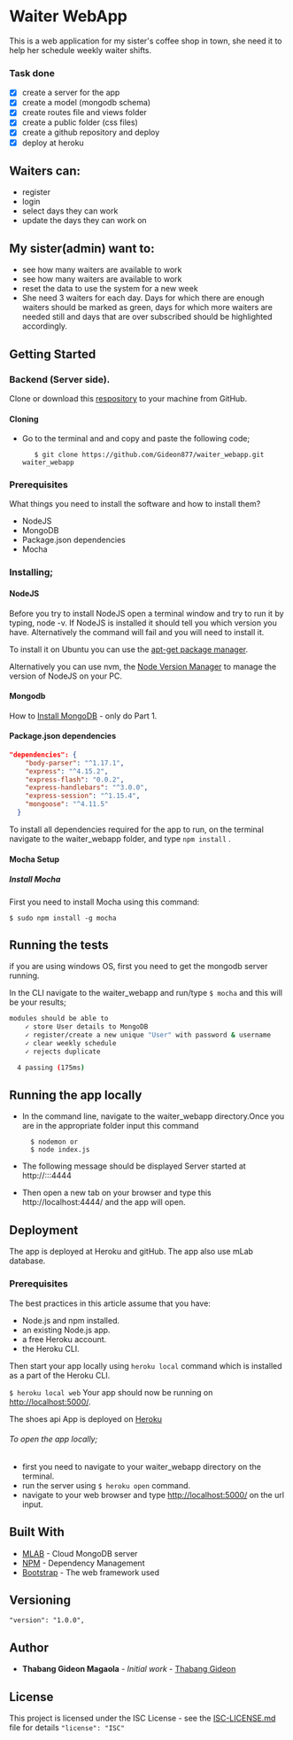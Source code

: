 # Waiter WebApp

This is a web application for my sister's coffee shop in town, she need it to help her schedule weekly waiter shifts.

### Task done

- [x] create a server for the app
- [x] create a model (mongodb schema)
- [x] create routes file and views folder
- [x] create a public folder (css files)
- [x] create a github repository and deploy
- [x] deploy at heroku

## Waiters can:

- register
- login
- select days they can work
- update the days they can work on

## My sister(admin) want to:

- see how many waiters are available to work
- see how many waiters are available to work
- reset the data to use the system for a new week
- She need 3 waiters for each day. Days for which there are enough waiters should be marked as green, days for which more waiters are needed still and days that are over subscribed should be highlighted accordingly.

## Getting Started

### Backend (Server side).

Clone or download this [respository](https://github.com/Gideon877/waiter_webapp.git) to your machine from GitHub.

#### Cloning

- Go to the terminal and and copy and paste the following code;

  ```
     $ git clone https://github.com/Gideon877/waiter_webapp.git waiter_webapp
  ```

### Prerequisites

What things you need to install the software and how to install them?

- NodeJS
- MongoDB
- Package.json dependencies
- Mocha

### Installing;

#### NodeJS

Before you try to install NodeJS open a terminal window and try to run it by typing, node -v. If NodeJS is installed it should tell you which version you have. Alternatively the command will fail and you will need to install it.

To install it on Ubuntu you can use the [apt-get package manager](https://nodejs.org/en/download/package-manager/#debian-and-ubuntu-based-linux-distributions.md).

Alternatively you can use nvm, the [Node Version Manager](https://github.com/creationix/nvm#install-script.md) to manage the version of NodeJS on your PC.

#### Mongodb

How to [Install MongoDB](https://www.digitalocean.com/community/tutorials/how-to-install-and-secure-mongodb-on-ubuntu-16-04.md) - only do Part 1.

#### Package.json dependencies

```json
"dependencies": {
    "body-parser": "^1.17.1",
    "express": "^4.15.2",
    "express-flash": "0.0.2",
    "express-handlebars": "^3.0.0",
    "express-session": "^1.15.4",
    "mongoose": "^4.11.5"
  }
```

To install all dependencies required for the app to run, on the terminal navigate to the waiter_webapp folder, and type `npm install` .

#### Mocha Setup

##### Install Mocha

First you need to install Mocha using this command:

```
$ sudo npm install -g mocha
```

## Running the tests

if you are using windows OS, first you need to get the mongodb server running.

In the CLI navigate to the waiter_webapp and run/type `$ mocha` and this will be your results;

```bash
modules should be able to
    ✓ store User details to MongoDB
    ✓ register/create a new unique "User" with password & username
    ✓ clear weekly schedule
    ✓ rejects duplicate

  4 passing (175ms)
```

## Running the app locally

- In the command line, navigate to the waiter_webapp directory.Once you are in the appropriate folder input this command

        $ nodemon or
        $ node index.js

- The following message should be displayed Server started at http://:::4444

- Then open a new tab on your browser and type this http://localhost:4444/ and the app will open.

## Deployment

The app is deployed at Heroku and gitHub. The app also use mLab database.

### Prerequisites

The best practices in this article assume that you have:

- Node.js and npm installed.
- an existing Node.js app.
- a free Heroku account.
- the Heroku CLI.

Then start your app locally using `heroku local` command which is installed as a part of the Heroku CLI.

`$ heroku local web` Your app should now be running on <http://localhost:5000/>.

The shoes api App is deployed on [Heroku](https://waiter-8.herokuapp.com)

###### To open the app locally;
  - first you need to navigate to your waiter_webapp directory on the terminal.
  - run the server using `$ heroku open` command.
  - navigate to your web browser and type <http://localhost:5000/> on the url input.

## Built With

- [MLAB](https://mlab.com) - Cloud MongoDB server
- [NPM](https://www.npmjs.com) - Dependency Management
- [Bootstrap](https://bootswatch.com/solar/) - The web framework used

## Versioning

`"version": "1.0.0",`

## Author

- **Thabang Gideon Magaola** - _Initial work_ - [Thabang Gideon](https://github.com/Gideon877)

## License

This project is licensed under the ISC License - see the [ISC-LICENSE.md](https://github.com/nevir/readable-licenses/blob/master/markdown/ISC-LICENSE.md) file for details `"license": "ISC"`
